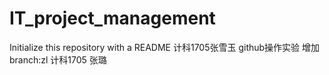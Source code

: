 # IT_project_management
Initialize this repository with a README
计科1705张雪玉 github操作实验
增加branch:zl   计科1705 张璐
